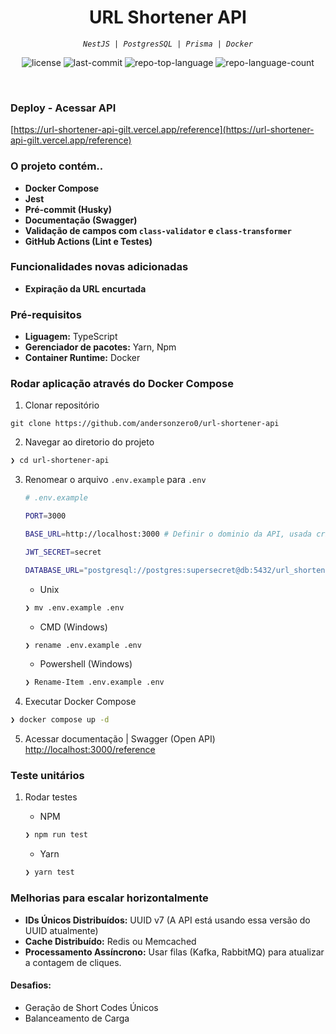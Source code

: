 <p align="center"><h1 align="center">URL Shortener API</h1></p>
<p align="center">
	<em><code>NestJS | PostgresSQL | Prisma | Docker</code></em>
</p>
<p align="center">
	<img src="https://img.shields.io/github/license/andersonzero0/url-shortener-api?style=default&logo=opensourceinitiative&logoColor=white&color=0080ff" alt="license">
	<img src="https://img.shields.io/github/last-commit/andersonzero0/url-shortener-api?style=default&logo=git&logoColor=white&color=0080ff" alt="last-commit">
	<img src="https://img.shields.io/github/languages/top/andersonzero0/url-shortener-api?style=default&color=0080ff" alt="repo-top-language">
	<img src="https://img.shields.io/github/languages/count/andersonzero0/url-shortener-api?style=default&color=0080ff" alt="repo-language-count">
</p>
<br>

### Deploy - Acessar API

[https://url-shortener-api-gilt.vercel.app/reference](https://url-shortener-api-gilt.vercel.app/reference)

### O projeto contém..

- **Docker Compose**
- **Jest**
- **Pré-commit (Husky)**
- **Documentação (Swagger)**
- **Validação de campos com `class-validator` e `class-transformer`**
- **GitHub Actions (Lint e Testes)**

### Funcionalidades novas adicionadas

- **Expiração da URL encurtada**

### Pré-requisitos

- **Liguagem:** TypeScript
- **Gerenciador de pacotes:** Yarn, Npm
- **Container Runtime:** Docker

### Rodar aplicação através do Docker Compose

1. Clonar repositório

```env
git clone https://github.com/andersonzero0/url-shortener-api
```

2. Navegar ao diretorio do projeto

```sh
❯ cd url-shortener-api
```

3. Renomear o arquivo `.env.example` para `.env`

   ```sh
   # .env.example

   PORT=3000

   BASE_URL=http://localhost:3000 # Definir o dominio da API, usada criar o shortUrl

   JWT_SECRET=secret

   DATABASE_URL="postgresql://postgres:supersecret@db:5432/url_shortener_db?schema=public"
   ```

   - Unix

   ```sh
   ❯ mv .env.example .env
   ```

   - CMD (Windows)

   ```sh
   ❯ rename .env.example .env
   ```

   - Powershell (Windows)

   ```sh
   ❯ Rename-Item .env.example .env
   ```

4. Executar Docker Compose

```sh
❯ docker compose up -d
```

5. Acessar documentação | Swagger (Open API)
   [http://localhost:3000/reference](http://localhost:3000/reference)

### Teste unitários

1. Rodar testes

   - NPM

   ```sh
   ❯ npm run test
   ```

   - Yarn

   ```sh
   ❯ yarn test
   ```

### Melhorias para escalar horizontalmente

- **IDs Únicos Distribuídos:** UUID v7 (A API está usando essa versão do UUID atualmente)
- **Cache Distribuído:** Redis ou Memcached
- **Processamento Assíncrono:** Usar filas (Kafka, RabbitMQ) para atualizar a contagem de cliques.

#### Desafios:

- Geração de Short Codes Únicos
- Balanceamento de Carga
